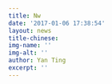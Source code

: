 ```yaml
---
title: Nw
date: '2017-01-06 17:38:54'
layout: news
title-chinese: 
img-name: ''
img-alt: ''
author: Yan Ting
excerpt: ''
---
```

